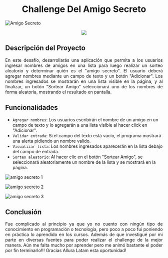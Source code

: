 <h1 align="center"> Challenge Del Amigo Secreto</h1>

![Amigo Secreto](https://github.com/user-attachments/assets/9aa66333-3655-4982-8414-0d6bc33ceef9)

<p align="center">
<img src="https://img.shields.io/badge/STATUS-EN%20DESAROLLO-green">
</p>

## Descripción del Proyecto

<p align="Justify">
En este desafío, desarrollarás una aplicación que permita a los usuarios ingresar nombres de amigos en una lista para luego realizar un sorteo aleatorio y determinar quién es el "amigo secreto".
El usuario deberá agregar nombres mediante un campo de texto y un botón "Adicionar". Los nombres ingresados se mostrarán en una lista visible en la página, y al finalizar, un botón "Sortear Amigo" seleccionará uno de los nombres de forma aleatoria, mostrando el resultado en pantalla.

## Funcionalidades

- `Agregar nombres`: Los usuarios escribirán el nombre de un amigo en un campo de texto y lo agregarán a una lista visible al hacer click en "Adicionar".
- `Validar entrada`: Si el campo del texto está vacío, el programa mostrará una alerta pidiendo un nombre valido.
- `Visualizar lista`: Los nombres ingresados aparecerán en la lista debajo del campo de entrada.
- `Sorteo aleatorio`: Al hacer clic en el botón "Sortear Amigo", se seleccionará aleatoriamente un nombre de la lista y se mostrará en la página.

![amigo secreto 1](https://github.com/user-attachments/assets/565e17e8-7b48-41f4-94f9-745a8ff83ad7)

![amigo secreto 2](https://github.com/user-attachments/assets/a765db90-29b7-4bfd-807a-ffeb80f9aef0)

![amigo secreto 3](https://github.com/user-attachments/assets/60237aad-2a70-4a35-955e-00b46f880ef0)

## Conclusión
<p align="Justify">
Fue complicado al principio ya que yo no cuento con ningún tipo de conocimiento en programación o tecnología, pero poco a poco fui poniendo en práctica lo aprendido en los cursos. Además de que investigué por mi parte en diversas fuentes para poder realizar el challenge de la mejor manera. Aún me falta mucho por aprender pero me animó bastante el poder por fin terminarlo!!! Gracias Allura Latam esta oportunidad!



